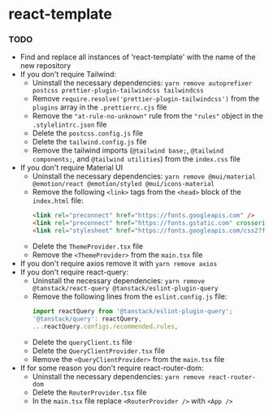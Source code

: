 # react-template

### TODO

- Find and replace all instances of 'react-template' with the name of the new repository
- If you don't require Tailwind:
  - Uninstall the necessary dependencies: `yarn remove autoprefixer postcss prettier-plugin-tailwindcss tailwindcss`
  - Remove `require.resolve('prettier-plugin-tailwindcss')` from the `plugins` array in the `.prettierrc.cjs` file
  - Remove the `"at-rule-no-unknown"` rule from the `"rules"` object in the `.stylelintrc.json` file
  - Delete the `postcss.config.js` file
  - Delete the `tailwind.config.js` file
  - Remove the tailwind imports (`@tailwind base;`, `@tailwind components;`, and `@tailwind utilities`) from the `index.css` file
- If you don't require Material UI
  - Uninstall the necessary dependencies: `yarn remove @mui/material @emotion/react @emotion/styled @mui/icons-material`
  - Remove the following `<link>` tags from the `<head>` block of the `index.html` file:
    ```html
    <link rel="preconnect" href="https://fonts.googleapis.com" />
    <link rel="preconnect" href="https://fonts.gstatic.com" crossorigin />
    <link rel="stylesheet" href="https://fonts.googleapis.com/css2?family=Roboto:wght@300;400;500;700&display=swap" />
    ```
  - Delete the `ThemeProvider.tsx` file
  - Remove the `<ThemeProvider>` from the `main.tsx` file
- If you don't require axios remove it with `yarn remove axios`
- If you don't require react-query:
  - Uninstall the necessary dependencies: `yarn remove @tanstack/react-query @tanstack/eslint-plugin-query`
  - Remove the following lines from the `eslint.config.js` file:
    ```js
    import reactQuery from '@tanstack/eslint-plugin-query';
    '@tanstack/query': reactQuery,
    ...reactQuery.configs.recommended.rules,
    ```
  - Delete the `queryClient.ts` file
  - Delete the `QueryClientProvider.tsx` file
  - Remove the `<QueryClientProvider>` from the `main.tsx` file
- If for some reason you don't require react-router-dom:
  - Uninstall the necessary dependencies: `yarn remove react-router-dom`
  - Delete the `RouterProvider.tsx` file
  - In the `main.tsx` file replace `<RouterProvider />` with `<App />`
